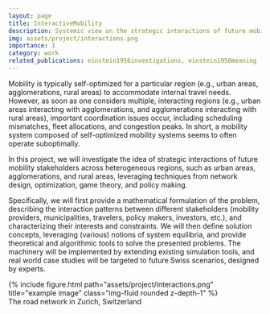 ```yaml
---
layout: page
title: InteractiveMobility
description: Systemic view on the strategic interactions of future mobility offers
img: assets/project/interactions.png
importance: 1
category: work
related_publications: einstein1956investigations, einstein1950meaning
---
```


Mobility is typically self-​optimized for a particular region (e.g., urban areas, agglomerations, rural areas) to accommodate internal travel needs. However, as soon as one considers multiple, interacting regions (e.g., urban areas interacting with agglomerations, and agglomerations interacting with rural areas), important coordination issues occur, including scheduling mismatches, fleet allocations, and congestion peaks. In short, a mobility system composed of self-​optimized mobility systems seems to often operate suboptimally.

In this project, we will investigate the idea of strategic interactions of future mobility stakeholders across heterogeneous regions, such as urban areas, agglomerations, and rural areas, leveraging techniques from network design, optimization, game theory, and policy making.

Specifically, we will first provide a mathematical formulation of the problem, describing the interaction patterns between different stakeholders (mobility providers, municipalities, travelers, policy makers, investors, etc.), and characterizing their interests and constraints. We will then define solution concepts, leveraging (various) notions of system equilibria, and provide theoretical and algorithmic tools to solve the presented problems. The machinery will be implemented by extending existing simulation tools, and real world case studies will be targeted to future Swiss scenarios, designed by experts.


<div class="row justify-content-sm-center">
    <div class="col-sm-8 mt-3 mt-md-0">
        {% include figure.html path="assets/project/interactions.png" title="example image" class="img-fluid rounded z-depth-1" %}
    </div>
</div>
<div class="caption">
    The road network in Zurich, Switzerland
</div>